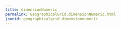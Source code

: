 ```yaml
---
title: dimensionNumeric
permalink: GeographicalGrid.dimensionNumeric.html
jsonid: geographicalgrid_dimensionnumeric
---
```

